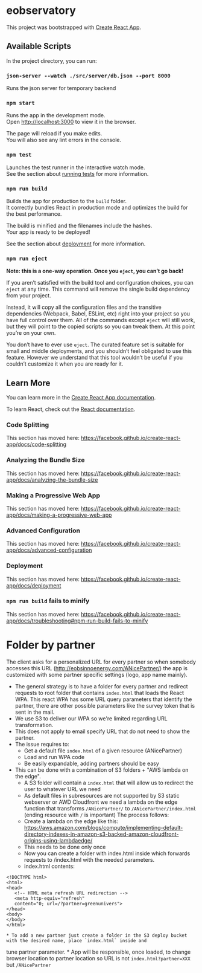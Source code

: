 # eobservatory

This project was bootstrapped with [Create React App](https://github.com/facebook/create-react-app).

## Available Scripts

In the project directory, you can run:

### `json-server --watch ./src/server/db.json --port 8000`
Runs the json server for temporary backend

### `npm start`

Runs the app in the development mode.<br>
Open [http://localhost:3000](http://localhost:3000) to view it in the browser.

The page will reload if you make edits.<br>
You will also see any lint errors in the console.

### `npm test`

Launches the test runner in the interactive watch mode.<br>
See the section about [running tests](https://facebook.github.io/create-react-app/docs/running-tests) for more information.

### `npm run build`

Builds the app for production to the `build` folder.<br>
It correctly bundles React in production mode and optimizes the build for the best performance.

The build is minified and the filenames include the hashes.<br>
Your app is ready to be deployed!

See the section about [deployment](https://facebook.github.io/create-react-app/docs/deployment) for more information.

### `npm run eject`

**Note: this is a one-way operation. Once you `eject`, you can’t go back!**

If you aren’t satisfied with the build tool and configuration choices, you can `eject` at any time. This command will remove the single build dependency from your project.

Instead, it will copy all the configuration files and the transitive dependencies (Webpack, Babel, ESLint, etc) right into your project so you have full control over them. All of the commands except `eject` will still work, but they will point to the copied scripts so you can tweak them. At this point you’re on your own.

You don’t have to ever use `eject`. The curated feature set is suitable for small and middle deployments, and you shouldn’t feel obligated to use this feature. However we understand that this tool wouldn’t be useful if you couldn’t customize it when you are ready for it.

## Learn More

You can learn more in the [Create React App documentation](https://facebook.github.io/create-react-app/docs/getting-started).

To learn React, check out the [React documentation](https://reactjs.org/).

### Code Splitting

This section has moved here: https://facebook.github.io/create-react-app/docs/code-splitting

### Analyzing the Bundle Size

This section has moved here: https://facebook.github.io/create-react-app/docs/analyzing-the-bundle-size

### Making a Progressive Web App

This section has moved here: https://facebook.github.io/create-react-app/docs/making-a-progressive-web-app

### Advanced Configuration

This section has moved here: https://facebook.github.io/create-react-app/docs/advanced-configuration

### Deployment

This section has moved here: https://facebook.github.io/create-react-app/docs/deployment

### `npm run build` fails to minify

This section has moved here: https://facebook.github.io/create-react-app/docs/troubleshooting#npm-run-build-fails-to-minify


# Folder by partner
The client asks for a personalized URL for every partner so when somebody accesses this URL (http://eobsinnoenergy.com/ANicePartner/) the app is customized with 
some partner specific settings (logo, app name mainly).
* The general strategy is to have a folder for every partner and redirect requests to root folder that contains 
`index.html` that loads the React WPA. This react WPA has some URL query parameters that identify the partner, there are 
other possible parameters like the survey token that is sent in the mail.
* We use S3 to deliver our WPA so we're limited regarding URL transformation.
* This does not apply to email specify URL that do not need to show the partner.
* The issue requires to:
    - Get a default file `index.html` of a given resource (ANicePartner)
    - Load and run WPA code
    - Be easily expandable, adding partners should be easy
* This can be done with a combination of S3 folders + "AWS lambda on the edge".
    - A S3 folder will contain a `index.html` that will allow us to redirect the user to whatever URL we need
    - As default files in subresources are not supported by S3 static webserver or AWD Cloudfront we need a lambda on the
    edge function that transforms `/ANicePartner/`  to `/ANicePartner/index.html` (ending resource with `/` is important)
The process follows:
    * Create a lambda on the edge like this:
    https://aws.amazon.com/blogs/compute/implementing-default-directory-indexes-in-amazon-s3-backed-amazon-cloudfront-origins-using-lambdaedge/
    * This needs to be done only once
    * Now you can create a folder with index.html inside which forwards requests to /index.html with the needed parameters.
    * index.html contents:
    
```
<!DOCTYPE html>
<html>
<head>
   <!-- HTML meta refresh URL redirection -->
   <meta http-equiv="refresh" 
   content="0; url=/?partner=greenunivers">
</head>
<body>
</body>
</html>
```
    * To add a new partner just create a folder in the S3 deploy bucket with the desired name, place `index.html` inside and
tune partner parameter.
    * App will be responsible, once loaded, to change browser location to partner location so URL is not `index.html?partner=XXX` but
    `/ANicePartner`
